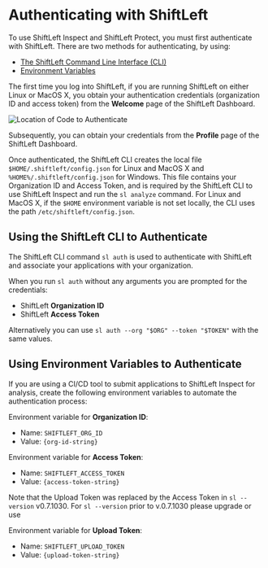 # Authenticating with ShiftLeft

To use ShiftLeft Inspect and ShiftLeft Protect, you must first authenticate with ShiftLeft. There are two methods for authenticating, by using:

* [The ShiftLeft Command Line Interface (CLI)](#using-the-shiftleft-cli-to-authenticate) 
* [Environment Variables](#using-environment-variables-to-authenticate)

The first time you log into ShiftLeft, if you are running ShiftLeft on either Linux or MacOS X, you obtain your authentication credentials (organization ID and access token) from the **Welcome** page of the ShiftLeft Dashboard. 

   ![Location of Code to Authenticate](img/authenticate.jpg)

Subsequently, you can obtain your credentials from the **Profile** page of the ShiftLeft Dashboard.

Once authenticated, the ShiftLeft CLI creates the local file `$HOME/.shiftleft/config.json` for Linux and MacOS X and `%HOME%/.shiftleft/config.json` for Windows. This file contains your Organization ID and Access Token, and is required by the ShiftLeft CLI to use ShiftLeft Inspect and run the `sl analyze` command. For Linux and MacOS X, if the `$HOME` environment variable is not set locally, the CLI uses the path `/etc/shiftleft/config.json`.

## Using the ShiftLeft CLI to Authenticate

The ShiftLeft CLI command `sl auth` is used to authenticate with ShiftLeft and associate your applications with your organization.

When you run `sl auth` without any arguments you are prompted for the credentials:

* ShiftLeft **Organization ID**
* ShiftLeft **Access Token**

Alternatively you can use `sl auth --org "$ORG" --token "$TOKEN"` with the same values.

## Using Environment Variables to Authenticate

If you are using a CI/CD tool to submit applications to ShiftLeft Inspect for analysis, create the following environment variables to automate the authentication process: 

Environment variable for **Organization ID**:
- Name: `SHIFTLEFT_ORG_ID`
- Value: `{org-id-string}`

Environment variable for **Access Token**:
- Name: `SHIFTLEFT_ACCESS_TOKEN`
- Value: `{access-token-string}`

Note that the Upload Token was replaced by the Access Token in `sl --version` v0.7.1030. For `sl --version` prior to v.0.7.1030 please upgrade or use 

Environment variable for **Upload Token**:
- Name: `SHIFTLEFT_UPLOAD_TOKEN`
- Value: `{upload-token-string}`

